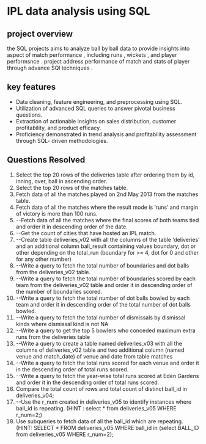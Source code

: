 # IPL data analysis using SQL

## project overview 
  the SQL projects aims to analyze ball by ball data to provide insights into aspect of 
  match performance , including runs , wickets , and player performsnce . project address
  performance of match and stats of player through advance SQl techniques .

## key features 
  * Data cleaning, feature engineering, and preprocessing using SQL.
  * Utilization of advanced SQL queries to answer pivotal business questions.
  * Extraction of actionable insights on sales distribution, customer profitability, and 
    product efficacy.
  * Proficiency demonstrated in trend analysis and profitability assessment through SQL- 
    driven methodologies.

## Questions Resolved
1. Select the top 20 rows of the deliveries table after ordering them by id, inning, over, ball in ascending order.
2. Select the top 20 rows of the matches table.
3. Fetch data of all the matches played on 2nd May 2013 from the matches table.
4. Fetch data of all the matches where the result mode is ‘runs’ and margin of victory is more than 100 runs.
5. --Fetch data of all the matches where the final scores of both teams tied and order it in descending order of the date.
6. --Get the count of cities that have hosted an IPL match.
7. --Create table deliveries_v02 with all the columns of the table ‘deliveries’ and an additional column ball_result containing values boundary, dot or other depending on the total_run (boundary for >= 4, dot for 0 and other for any other number)
8. --Write a query to fetch the total number of boundaries and dot balls from the deliveries_v02 table.
9. --Write a query to fetch the total number of boundaries scored by each team from the deliveries_v02 table and order it in descending order of the number of boundaries scored.
10. --Write a query to fetch the total number of dot balls bowled by each team and order it in descending order of the total number of dot balls bowled.
11. --Write a query to fetch the total number of dismissals by dismissal kinds where dismissal kind is not NA
12. --Write a query to get the top 5 bowlers who conceded maximum extra runs from the deliveries table
13. --Write a query to create a table named deliveries_v03 with all the columns of deliveries_v02 table and two additional column (named venue and match_date) of venue and date from table matches
14. --Write a query to fetch the total runs scored for each venue and order it in the descending order of total runs scored.
15. --Write a query to fetch the year-wise total runs scored at Eden Gardens and order it in the descending order of total runs scored.
16. Compare the total count of rows and total count of distinct ball_id in deliveries_v04;
17. --Use the r_num created in deliveries_v05 to identify instances where ball_id is repeating. (HINT : select * from deliveries_v05 WHERE r_num=2;)
18. Use subqueries to fetch data of all the ball_id which are repeating. (HINT: SELECT * FROM deliveries_v05 WHERE ball_id in (select BALL_ID from deliveries_v05 WHERE r_num=2);

















